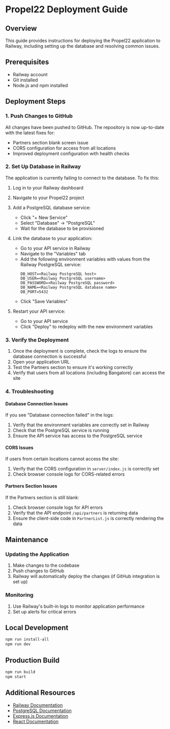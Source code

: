 # Propel22 Deployment Guide

## Overview

This guide provides instructions for deploying the Propel22 application to Railway, including setting up the database and resolving common issues.

## Prerequisites

- Railway account
- Git installed
- Node.js and npm installed

## Deployment Steps

### 1. Push Changes to GitHub

All changes have been pushed to GitHub. The repository is now up-to-date with the latest fixes for:
- Partners section blank screen issue
- CORS configuration for access from all locations
- Improved deployment configuration with health checks

### 2. Set Up Database in Railway

The application is currently failing to connect to the database. To fix this:

1. Log in to your Railway dashboard
2. Navigate to your Propel22 project
3. Add a PostgreSQL database service:
   - Click "+ New Service"
   - Select "Database" → "PostgreSQL"
   - Wait for the database to be provisioned

4. Link the database to your application:
   - Go to your API service in Railway
   - Navigate to the "Variables" tab
   - Add the following environment variables with values from the Railway PostgreSQL service:
     ```
     DB_HOST=<Railway PostgreSQL host>
     DB_USER=<Railway PostgreSQL username>
     DB_PASSWORD=<Railway PostgreSQL password>
     DB_NAME=<Railway PostgreSQL database name>
     DB_PORT=5432
     ```
   - Click "Save Variables"

5. Restart your API service:
   - Go to your API service
   - Click "Deploy" to redeploy with the new environment variables

### 3. Verify the Deployment

1. Once the deployment is complete, check the logs to ensure the database connection is successful
2. Open your application URL
3. Test the Partners section to ensure it's working correctly
4. Verify that users from all locations (including Bangalore) can access the site

### 4. Troubleshooting

#### Database Connection Issues

If you see "Database connection failed" in the logs:

1. Verify that the environment variables are correctly set in Railway
2. Check that the PostgreSQL service is running
3. Ensure the API service has access to the PostgreSQL service

#### CORS Issues

If users from certain locations cannot access the site:

1. Verify that the CORS configuration in `server/index.js` is correctly set
2. Check browser console logs for CORS-related errors

#### Partners Section Issues

If the Partners section is still blank:

1. Check browser console logs for API errors
2. Verify that the API endpoint `/api/partners` is returning data
3. Ensure the client-side code in `PartnerList.js` is correctly rendering the data

## Maintenance

### Updating the Application

1. Make changes to the codebase
2. Push changes to GitHub
3. Railway will automatically deploy the changes (if GitHub integration is set up)

### Monitoring

1. Use Railway's built-in logs to monitor application performance
2. Set up alerts for critical errors

## Local Development
```bash
npm run install-all
npm run dev
```

## Production Build
```bash
npm run build
npm start
```

## Additional Resources

- [Railway Documentation](https://docs.railway.app/)
- [PostgreSQL Documentation](https://www.postgresql.org/docs/)
- [Express.js Documentation](https://expressjs.com/)
- [React Documentation](https://reactjs.org/docs/getting-started.html)